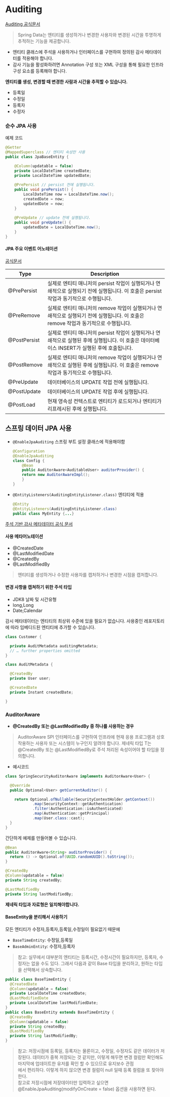 # Auditing
[Auditing 공식문서](https://docs.spring.io/spring-data/jpa/reference/auditing.html)

> Spring Data는 엔티티를 생성하거나 변경한 사용자와 변경된 시간을 투명하게 추적하는 기능을 제공합니다.
>
+ 엔티티 클래스에 주석을 사용하거나 인터페이스를 구현하여 정의된 감사 메타데이터를 적용해야 합니다.
+ 감사 기능을 활성화하려면 Annotation 구성 또는 XML 구성을 통해 필요한 인프라 구성 요소를 등록해야 합니다.

**엔티티를 생성, 변경할 때 변경한 사람과 시간을 추적할 수 있습니다.**
+ 등록일
+ 수정일
+ 등록자
+ 수정자

### 순수 JPA 사용
예제 코드
```Java
@Getter
@MappedSuperclass // 엔티티 속성만 사용
public class JpaBaseEntity { 

    @Column(updatable = false) 
    private LocalDateTime createdDate; 
    private LocalDateTime updatedDate; 
    
    @PrePersist // persist 전에 실행됩니다. 
    public void prePersist() {
        LocalDateTime now = LocalDateTime.now();
        createdDate = now; 
        updatedDate = now; 
    }
    
    @PreUpdate // update 전에 실행됩니다.
    public void preUpdate() {
        updatedDate = LocalDateTime.now(); 
    }
}
```  
#### JPA 주요 이벤트 어노테이션
[공식문서](https://docs.jboss.org/hibernate/orm/6.4/userguide/html_single/Hibernate_User_Guide.html#events-jpa-callbacks)

| Type         | Description                                                                           |
|--------------|---------------------------------------------------------------------------------------|
| @PrePersist  | 실제로 엔티티 매니저의 persist 작업이 실행되거나 연쇄적으로 실행되기 전에 실행됩니다. 이 호출은 persist 작업과 동기적으로 수행됩니다.    |
| @PreRemove   | 실제로 엔티티 매니저의 remove 작업이 실행되거나 연쇄적으로 실행되기 전에 실행됩니다. 이 호출은 remove 작업과 동기적으로 수행됩니다.      |
| @PostPersist | 실제로 엔티티 매니저의 persist 작업이 실행되거나 연쇄적으로 실행된 후에 실행됩니다. 이 호출은 데이터베이스 INSERT가 실행된 후에 호출됩니다. |
| @PostRemove  | 실제로 엔티티 매니저의 remove 작업이 실행되거나 연쇄적으로 실행된 후에 실행됩니다. 이 호출은 remove 작업과 동기적으로 수행됩니다.       |
| @PreUpdate   | 데이터베이스의 UPDATE 작업 전에 실행됩니다.                                                           |
| @PostUpdate  | 데이터베이스의 UPDATE 작업 후에 실행됩니다.                                                           |
| @PostLoad    | 현재 영속성 컨텍스트로 엔티티가 로드되거나 엔티티가 리프레시된 후에 실행됩니다.                                          |

## 스프링 데이터 JPA 사용
+ `@EnableJpaAuditing`  스프링 부트 설정 클래스에 적용해야함
    ```Java
    @Configuration
    @EnableJpaAuditing
    class Config {
        @Bean
        public AuditorAware<AuditableUser> auditorProvider() {
        return new AuditorAwareImpl();
        }
    }
    ```
+ `@EntityListeners(AuditingEntityListener.class)`  엔티티에 적용
    ```Java
    @Entity
    @EntityListeners(AuditingEntityListener.class)
    public class MyEntity {...}
    ```  

[주석 기반 감사 메타데이터 공식 문서](https://docs.spring.io/spring-data/jpa/reference/auditing.html#auditing.annotations)

#### 사용 메타어노테이션
+ @CreatedDate
+ @LastModifiedDate
+ @CreatedBy
+ @LastModifiedBy

> 엔티티를 생성하거나 수정한 사용자를 캡처하거나 변경한 시점을 캡처합니다.
>
#### 변경 사항을 캡쳐하기 위한 주석 타입
+ JDK8 날짜 및 시간유형
+ long,Long
+ Date,Calendar

감시 메타데이터는 엔티티의 최상위 수준에 있을 필요가 없습니다.
사용중인 레포지토리에 따라 임베디드된 엔티티에 추가할 수 있습니다.
```Java
class Customer {

  private AuditMetadata auditingMetadata;
  // … further properties omitted
}

class AuditMetadata {

  @CreatedBy
  private User user;

  @CreatedDate
  private Instant createdDate;

}
```  

### AuditorAware
+ **@CreatedBy 또는 @LastModifiedBy 중 하나를 사용하는 경우**

> AuditorAware<T> SPI 인터페이스를 구현하여 인프라에
현재 응용 프로그램과 상호 작용하는 사용자 또는 시스템이
누구인지 알려야 합니다.
제네릭 타입 T는 @CreatedBy 또는 @LastModifiedBy로 주석
처리된 속성이어야 할 타입을 정의합니다.

+ 예시코드
```Java
class SpringSecurityAuditorAware implements AuditorAware<User> {

  @Override
  public Optional<User> getCurrentAuditor() {

    return Optional.ofNullable(SecurityContextHolder.getContext())
            .map(SecurityContext::getAuthentication)
            .filter(Authentication::isAuthenticated)
            .map(Authentication::getPrincipal)
            .map(User.class::cast);
  }
}
```  
간단하게 예제를 만들어볼 수 있습니다.
```Java
@Bean
public AuditorAware<String> auditorProvider() {
  return () -> Optional.of(UUID.randomUUID().toString());
}

@CreatedBy
@Column(updatable = false) 
private String createdBy;

@LastModifiedBy
private String lastModifiedBy;
```  
**제네릭 타입과 자료형은 일치해야합니다.**

#### BaseEntity을 분리해서 사용하기
모든 엔티티가 수정자,등록자,등록일,수정일이 필요없기 때문에
+ `BaseTimeEntity`: 수정일,등록일
+ `BaseAdminEntity`: 수정자,등록자

> 참고: 실무에서 대부분의 엔티티는 등록시간, 수정시간이 필요하지만, 등록자, 수정자는 없을 수도 있다. 그래서
다음과 같이 Base 타입을 분리하고, 원하는 타입을 선택해서 상속합니다.
>

```Java
public class BaseTimeEntity { 
  @CreatedDate
  @Column(updatable = false) 
  private LocalDateTime createdDate;
  @LastModifiedDate
  private LocalDateTime lastModifiedDate;
}
public class BaseEntity extends BaseTimeEntity { 
  @CreatedBy
  @Column(updatable = false) 
  private String createdBy;
  @LastModifiedBy
  private String lastModifiedBy; 
}
```  
> 참고: 저장시점에 등록일, 등록자는 물론이고, 수정일, 수정자도 같은 데이터가 저장된다. 데이터가 중복 저장되는
것 같지만, 이렇게 해두면 변경 컬럼만 확인해도 마지막에 업데이트한 유저를 확인 할 수 있으므로 유지보수 관점  
에서 편리하다. 이렇게 하지 않으면 변경 컬럼이 null 일때 등록 컬럼을 또 찾아야 한다.  
참고로 저장시점에 저장데이터만 입력하고 싶으면 @EnableJpaAuditing(modifyOnCreate = false)
옵션을 사용하면 된다.
